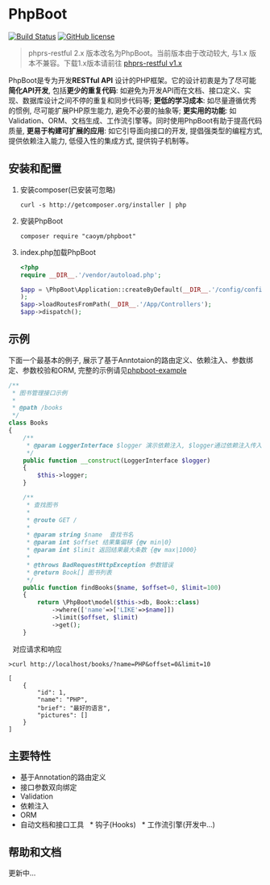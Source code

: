 # PhpBoot

[![Build Status](https://travis-ci.org/caoym/phprs-restful.svg)](https://travis-ci.org/caoym/phprs-restful)
[![GitHub license](https://img.shields.io/badge/license-MIT-blue.svg)](https://raw.githubusercontent.com/caoym/phprs-restful/master/LICENSE)

> phprs-restful 2.x 版本改名为PhpBoot。当前版本由于改动较大, 与1.x 版本不兼容。下载1.x版本请前往 [phprs-restful v1.x](https://github.com/caoym/phprs-restful/tree/v1.2.4)

PhpBoot是专为开发**RESTful API** 设计的PHP框架。它的设计初衷是为了尽可能**简化API开发**, 包括**更少的重复代码**: 如避免为开发API而在文档、接口定义、实现、数据库设计之间不停的重复和同步代码等; **更低的学习成本**: 如尽量遵循优秀的惯例, 尽可能扩展PHP原生能力, 避免不必要的抽象等; **更实用的功能**: 如Validation、ORM、文档生成、工作流引擎等。同时使用PhpBoot有助于提高代码质量, **更易于构建可扩展的应用**: 如它引导面向接口的开发, 提倡强类型的编程方式, 提供依赖注入能力, 低侵入性的集成方式, 提供钩子机制等。


## 安装和配置

   1. 安装composer(已安装可忽略)
   
       ```
       curl -s http://getcomposer.org/installer | php
       ```
       
   2. 安装PhpBoot
   
       ```
       composer require "caoym/phpboot"
       ```
       
   3. index.php加载PhpBoot
       
       ```PHP
      <?php
      require __DIR__.'/vendor/autoload.php';
      
      $app = \PhpBoot\Application::createByDefault(__DIR__.'/config/config.php'
      );
      $app->loadRoutesFromPath(__DIR__.'/App/Controllers');
      $app->dispatch();
       ```
    
## 示例

   下面一个最基本的例子, 展示了基于Anntotaion的路由定义、依赖注入、参数绑定、参数校验和ORM, 完整的示例请见[phpboot-example](https://github.com/caoym/phpboot-example)
   
   ```PHP
   /**
    * 图书管理接口示例
    *
    * @path /books
    */
   class Books
   {
       /**
        * @param LoggerInterface $logger 演示依赖注入, $logger通过依赖注入传入
        */
       public function __construct(LoggerInterface $logger)
       {
           $this->logger;
       }
   
       /**
        * 查找图书
        *
        * @route GET /
        *
        * @param string $name  查找书名
        * @param int $offset 结果集偏移 {@v min|0}
        * @param int $limit 返回结果最大条数 {@v max|1000}
        *
        * @throws BadRequestHttpException 参数错误
        * @return Book[] 图书列表 
        */
       public function findBooks($name, $offset=0, $limit=100)
       {
           return \PhpBoot\model($this->db, Book::class)
               ->where(['name'=>['LIKE'=>$name]])
               ->limit($offset, $limit)
               ->get();
       }
   ```
   
   对应请求和响应
   
   ```
   >curl http://localhost/books/?name=PHP&offset=0&limit=10
   
   [
       {
           "id": 1,
           "name": "PHP",
           "brief": "最好的语言",
           "pictures": []
       }
   ]
   ```
## 主要特性
   
   * 基于Annotation的路由定义
   * 接口参数双向绑定
   * Validation
   * 依赖注入
   * ORM
   * 自动文档和接口工具
   * 钩子(Hooks)
   * 工作流引擎(开发中...)
   
## 帮助和文档

   更新中...
   



